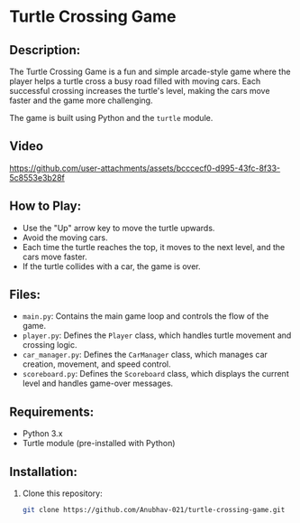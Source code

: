 # Turtle Crossing Game

## Description:
The Turtle Crossing Game is a fun and simple arcade-style game where the player helps a turtle cross a busy road filled with moving cars. Each successful crossing increases the turtle's level, making the cars move faster and the game more challenging.

The game is built using Python and the `turtle` module.

## Video

https://github.com/user-attachments/assets/bcccecf0-d995-43fc-8f33-5c8553e3b28f


## How to Play:
- Use the "Up" arrow key to move the turtle upwards.
- Avoid the moving cars.
- Each time the turtle reaches the top, it moves to the next level, and the cars move faster.
- If the turtle collides with a car, the game is over.

## Files:
- `main.py`: Contains the main game loop and controls the flow of the game.
- `player.py`: Defines the `Player` class, which handles turtle movement and crossing logic.
- `car_manager.py`: Defines the `CarManager` class, which manages car creation, movement, and speed control.
- `scoreboard.py`: Defines the `Scoreboard` class, which displays the current level and handles game-over messages.

## Requirements:
- Python 3.x
- Turtle module (pre-installed with Python)

## Installation:
1. Clone this repository:
   ```bash
   git clone https://github.com/Anubhav-021/turtle-crossing-game.git
   ```
   
